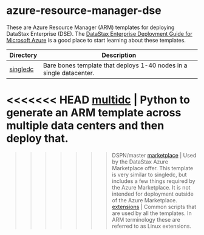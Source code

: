 # azure-resource-manager-dse

These are Azure Resource Manager (ARM) templates for deploying DataStax Enterprise (DSE).  The [DataStax Enterprise Deployment Guide for Microsoft Azure](https://academy.datastax.com/demos/enterprise-deployment-microsoft-azure-cloud) is a good place to start learning about these templates.

Directory | Description
--- | ---
[singledc](./singledc) | Bare bones template that deploys 1-40 nodes in a single datacenter.
<<<<<<< HEAD
[multidc](./multidc) | Python to generate an ARM template across multiple data centers and then deploy that.
=======
>>>>>>> DSPN/master
[marketplace](./marketplace) | Used by the DataStax Azure Marketplace offer.  This template is very similar to singledc, but includes a few things required by the Azure Marketplace.  It is not intended for deployment outside of the Azure Marketplace.
[extensions](./extensions) | Common scripts that are used by all the templates.  In ARM terminology these are referred to as Linux extensions.
